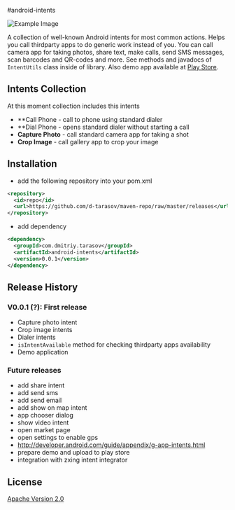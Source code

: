 #android-intents

![Example Image][1]

A collection of well-known Android intents for most common actions. 
Helps you call thirdparty apps to do generic work instead of you. 
You can call camera app for taking photos, share text, make calls, 
send SMS messages, scan barcodes and QR-codes and more. See methods 
and javadocs of `IntentUtils` class inside of library. Also demo app 
available at [Play Store](http://my_demo_app).

## Intents Collection

At this moment collection includes this intents

- **Call Phone - call to phone using standard dialer
- **Dial Phone - opens standard dialer without starting a call
- **Capture Photo** - call standard camera app for taking a shot
- **Crop Image** - call gallery app to crop your image

## Installation
- add the following repository into your pom.xml

```xml
<repository>
  <id>repo</id>
  <url>https://github.com/d-tarasov/maven-repo/raw/master/releases</url>
</repository>
```

- add dependency

```xml
<dependency>
  <groupId>com.dmitriy.tarasov</groupId>
  <artifactId>android-intents</artifactId>
  <version>0.0.1</version>
</dependency>
```

## Release History

### V0.0.1 (?): First release
- Capture photo intent
- Crop image intents
- Dialer intents
- `isIntentAvailable` method for checking thirdparty apps availability
- Demo application

### Future releases
- add share intent
- add send sms
- add send email
- add show on map intent
- app chooser dialog
- show video intent
- open market page
- open settings to enable gps
- http://developer.android.com/guide/appendix/g-app-intents.html
- prepare demo and upload to play store
- integration with zxing intent integrator

License
-----
[Apache Version 2.0](http://www.apache.org/licenses/LICENSE-2.0.html)




[1]: https://raw.github.com/d-tarasov/android-intents/master/logo.png